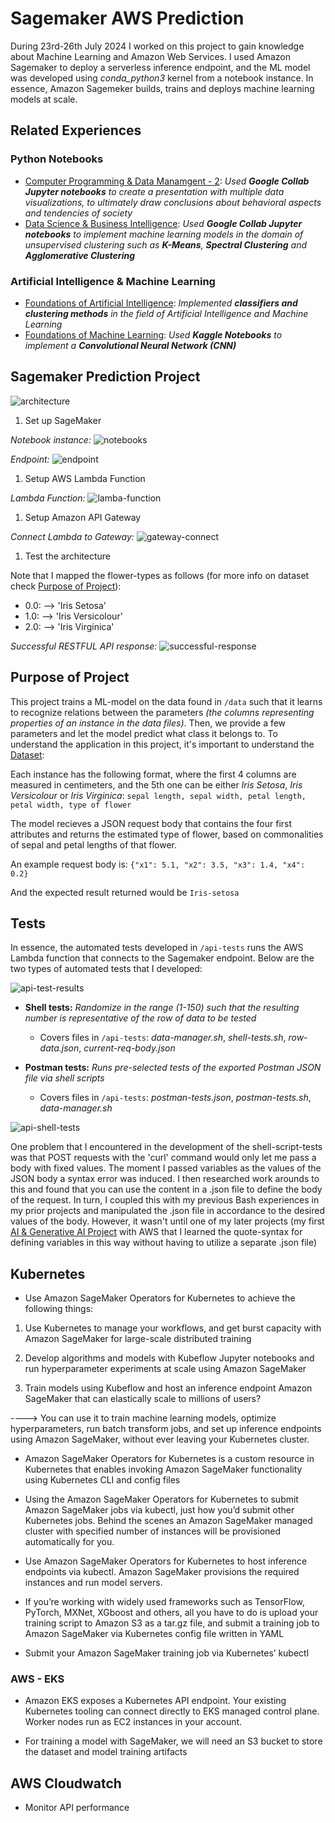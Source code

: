 # Sagemaker AWS Prediction

During 23rd-26th July 2024 I worked on this project to gain knowledge about Machine Learning and Amazon Web Services. I used Amazon Sagemaker to deploy a serverless inference endpoint, and the ML model was developed using *conda_python3* kernel from a notebook instance. In essence, Amazon Sagemeker builds, trains and deploys machine learning models at scale.


## Related Experiences

### Python Notebooks

  - [Computer Programming & Data Manamgent - 2](https://gitlab.com/jex-projects/mrjex/-/tree/main/projects/1.%20courses/year-3/1.%20Exchange%20Studies%20Venice/4.%20Computer%20Programming%20&%20Datamanagement%20-%202?ref_type=heads): *Used **Google Collab Jupyter notebooks** to create a presentation with multiple data visualizations, to ultimately draw conclusions about behavioral aspects and tendencies of society*
  - [Data Science & Business Intelligence](https://gitlab.com/jex-projects/mrjex/-/tree/main/projects/1.%20courses/year-3/1.%20Exchange%20Studies%20Venice/5.%20Data%20Science%20&%20Business%20Intelligence?ref_type=heads): *Used **Google Collab Jupyter notebooks** to implement machine learning models in the domain of unsupervised clustering such as **K-Means**, **Spectral Clustering** and **Agglomerative Clustering***


### Artificial Intelligence & Machine Learning

  - [Foundations of Artificial Intelligence](https://gitlab.com/jex-projects/mrjex/-/tree/main/projects/1.%20courses/year-3/1.%20Exchange%20Studies%20Venice/1.%20Foundations%20of%20Artificial%20Intelligence?ref_type=heads): *Implemented **classifiers and clustering methods** in the field of Artificial Intelligence and Machine Learning*
  - [Foundations of Machine Learning](https://gitlab.com/jex-projects/mrjex/-/tree/main/projects/1.%20courses/year-3/1.%20Exchange%20Studies%20Venice/2.%20Foundations%20of%20Machine%20Learning?ref_type=heads): *Used **Kaggle Notebooks** to implement a **Convolutional Neural Network (CNN)***



## Sagemaker Prediction Project


![architecture](readme-pictures-1/1.%20architecture.PNG)


1) Set up SageMaker

*Notebook instance:*
![notebooks](readme-pictures-1/2.%20sagemaker-notebooks.PNG)

*Endpoint:*
![endpoint](readme-pictures-1/4.%20sagemaker-endpoint.PNG)


1) Setup AWS Lambda Function

*Lambda Function:*
![lamba-function](readme-pictures-1/6.%20lambda-func2.PNG)


1) Setup Amazon API Gateway

*Connect Lambda to Gateway:*
![gateway-connect](readme-pictures-1/7.%20restful-api-gateway1.PNG)


1) Test the architecture

Note that I mapped the flower-types as follows (for more info on dataset check [Purpose of Project](#purpose-of-project)):
- 0.0:   -->   'Iris Setosa'
- 1.0:   -->   'Iris Versicolour'
- 2.0:   -->   'Iris Virginica'


*Successful RESTFUL API response:*
![successful-response](readme-pictures-1/8.%20restful-api-gateway3.PNG)


## Purpose of Project

This project trains a ML-model on the data found in `/data` such that it learns to recognize relations between the parameters *(the columns representing properties of an instance in the data files)*. Then, we provide a few parameters and let the model predict what class it belongs to. To understand the application in this project, it's important to understand the [Dataset](https://archive.ics.uci.edu/dataset/53/iris):

Each instance has the following format, where the first 4 columns are measured in centimeters, and the 5th one can be either *Iris Setosa*, *Iris Versicolour* or *Iris Virginica*:
`sepal length, sepal width, petal length, petal width, type of flower`

The model recieves a JSON request body that contains the four first attributes and returns the estimated type of flower, based on commonalities of sepal and petal lengths of that flower.

An example request body is:
`{"x1": 5.1, "x2": 3.5, "x3": 1.4, "x4": 0.2}`

And the expected result returned would be `Iris-setosa`

## Tests

In essence, the automated tests developed in `/api-tests` runs the AWS Lambda function that connects to the Sagemaker endpoint. Below are the two types of automated tests that I developed:

![api-test-results](readme-pictures-1/11.%20api-tests-results.PNG)


- **Shell tests:** *Randomize in the range (1-150) such that the resulting number is representative of the row of data to be tested*
   - Covers files in `/api-tests`: *data-manager.sh*, *shell-tests.sh*, *row-data.json*, *current-req-body.json*

- **Postman tests:** *Runs pre-selected tests of the exported Postman JSON file via shell scripts*
   - Covers files in `/api-tests`: *postman-tests.json*, *postman-tests.sh*,  *data-manager.sh*

![api-shell-tests](readme-pictures-1/12.%20api-tests-shell-json-architecture.PNG)

One problem that I encountered in the development of the shell-script-tests was that POST requests with the 'curl' command would only let me pass a body with fixed values. The moment I passed variables as the values of the JSON body a syntax error was induced. I then researched work arounds to this and found that you can use the content in a .json file to define the body of the request. In turn, I coupled this with my previous Bash experiences in my prior projects and manipulated the .json file in accordance to the desired values of the body. However, it wasn't until one of my later projects (my first [AI & Generative AI Project](https://gitlab.com/jex-projects/mrjex/-/tree/main/projects/2.%20spare-time/11.%20AWS%20Bedrock%20Generative%20AI?ref_type=heads) with AWS that I learned the quote-syntax for defining variables in this way without having to utilize a separate .json file)






## Kubernetes

- Use Amazon SageMaker Operators for Kubernetes to achieve the following things:

1. Use Kubernetes to manage your workflows, and get burst capacity with Amazon SageMaker for large-scale distributed training

2. Develop algorithms and models with Kubeflow Jupyter notebooks and run hyperparameter experiments at scale using Amazon SageMaker

3. Train models using Kubeflow and host an inference endpoint Amazon SageMaker that can elastically scale to millions of users?



----> You can use it to train machine learning models, optimize hyperparameters, run batch transform jobs, and set up inference endpoints using Amazon SageMaker, without ever leaving your Kubernetes cluster.


- Amazon SageMaker Operators for Kubernetes is a custom resource in Kubernetes that enables invoking Amazon SageMaker functionality using Kubernetes CLI and config files


- Using the Amazon SageMaker Operators for Kubernetes to submit Amazon SageMaker jobs via kubectl, just how you’d submit other Kubernetes jobs. Behind the scenes an Amazon SageMaker managed cluster with specified number of instances will be provisioned automatically for you.


- Use Amazon SageMaker Operators for Kubernetes to host inference endpoints via kubectl. Amazon SageMaker provisions the required instances and run model servers.


- If you’re working with widely used frameworks such as TensorFlow, PyTorch, MXNet, XGboost and others, all you have to do is upload your training script to Amazon S3 as a tar.gz file, and submit a training job to Amazon SageMaker via Kubernetes config file written in YAML

- Submit your Amazon SageMaker training job via Kubernetes’ kubectl





### AWS - EKS

- Amazon EKS exposes a Kubernetes API endpoint. Your existing Kubernetes tooling can connect directly to EKS managed control plane. Worker nodes run as EC2 instances in your account.



- For training a model with SageMaker, we will need an S3 bucket to store the dataset and model training artifacts



## AWS Cloudwatch

- Monitor API performance